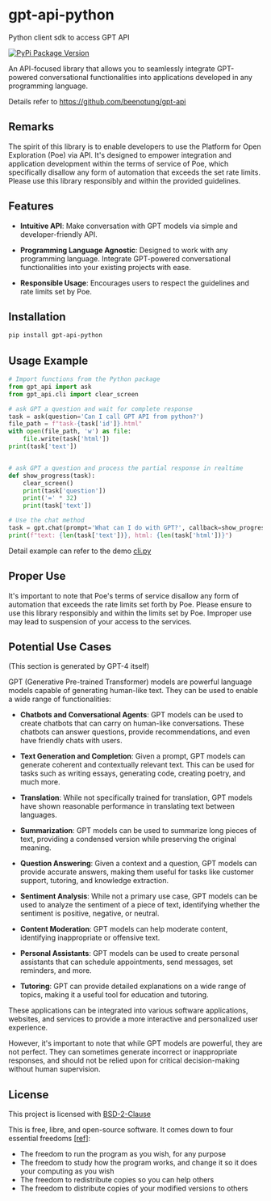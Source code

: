 # gpt-api-python

Python client sdk to access GPT API

[![PyPi Package Version](https://img.shields.io/pypi/v/gpt-api-python)](https://pypi.org/project/gpt-api-python)

An API-focused library that allows you to seamlessly integrate GPT-powered conversational functionalities into applications developed in any programming language.

Details refer to https://github.com/beenotung/gpt-api

## Remarks

The spirit of this library is to enable developers to use the Platform for Open Exploration (Poe) via API. It's designed to empower integration and application development within the terms of service of Poe, which specifically disallow any form of automation that exceeds the set rate limits. Please use this library responsibly and within the provided guidelines.

## Features

- **Intuitive API**: Make conversation with GPT models via simple and developer-friendly API.

- **Programming Language Agnostic**: Designed to work with any programming language. Integrate GPT-powered conversational functionalities into your existing projects with ease.

- **Responsible Usage**: Encourages users to respect the guidelines and rate limits set by Poe.

## Installation

```bash
pip install gpt-api-python
```

## Usage Example

```python
# Import functions from the Python package
from gpt_api import ask
from gpt_api.cli import clear_screen

# ask GPT a question and wait for complete response
task = ask(question='Can I call GPT API from python?')
file_path = f"task-{task['id']}.html"
with open(file_path, 'w') as file:
	file.write(task['html'])
print(task['text'])


# ask GPT a question and process the partial response in realtime
def show_progress(task):
	clear_screen()
	print(task['question'])
	print('=' * 32)
	print(task['text'])

# Use the chat method
task = gpt.chat(prompt='What can I do with GPT?', callback=show_progress)
print(f"text: {len(task['text'])}, html: {len(task['html'])}")
```

Detail example can refer to the demo [cli.py](./client/python/src/gpt_api/cli.py)

## Proper Use

It's important to note that Poe's terms of service disallow any form of automation that exceeds the rate limits set forth by Poe. Please ensure to use this library responsibly and within the limits set by Poe. Improper use may lead to suspension of your access to the services.

## Potential Use Cases

(This section is generated by GPT-4 itself)

GPT (Generative Pre-trained Transformer) models are powerful language models capable of generating human-like text. They can be used to enable a wide range of functionalities:

- **Chatbots and Conversational Agents**: GPT models can be used to create chatbots that can carry on human-like conversations. These chatbots can answer questions, provide recommendations, and even have friendly chats with users.

- **Text Generation and Completion**: Given a prompt, GPT models can generate coherent and contextually relevant text. This can be used for tasks such as writing essays, generating code, creating poetry, and much more.

- **Translation**: While not specifically trained for translation, GPT models have shown reasonable performance in translating text between languages.

- **Summarization**: GPT models can be used to summarize long pieces of text, providing a condensed version while preserving the original meaning.

- **Question Answering**: Given a context and a question, GPT models can provide accurate answers, making them useful for tasks like customer support, tutoring, and knowledge extraction.

- **Sentiment Analysis**: While not a primary use case, GPT models can be used to analyze the sentiment of a piece of text, identifying whether the sentiment is positive, negative, or neutral.

- **Content Moderation**: GPT models can help moderate content, identifying inappropriate or offensive text.

- **Personal Assistants**: GPT models can be used to create personal assistants that can schedule appointments, send messages, set reminders, and more.

- **Tutoring**: GPT can provide detailed explanations on a wide range of topics, making it a useful tool for education and tutoring.

These applications can be integrated into various software applications, websites, and services to provide a more interactive and personalized user experience.

However, it's important to note that while GPT models are powerful, they are not perfect. They can sometimes generate incorrect or inappropriate responses, and should not be relied upon for critical decision-making without human supervision.

## License

This project is licensed with [BSD-2-Clause](./LICENSE)

This is free, libre, and open-source software. It comes down to four essential freedoms [[ref]](https://seirdy.one/2021/01/27/whatsapp-and-the-domestication-of-users.html#fnref:2):

- The freedom to run the program as you wish, for any purpose
- The freedom to study how the program works, and change it so it does your computing as you wish
- The freedom to redistribute copies so you can help others
- The freedom to distribute copies of your modified versions to others
